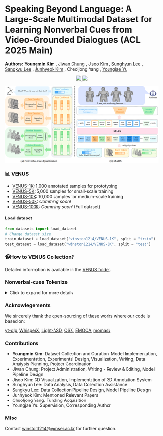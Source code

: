 # Speaking Beyond Language: A Large-Scale Multimodal Dataset for Learning Nonverbal Cues from Video-Grounded Dialogues (ACL 2025 Main)

**Authors:**
**[Youngmin Kim](https://winston1214.github.io)** ,
[Jiwan Chung](https://jiwanchung.github.io) ,
[Jisoo Kim](https://jiiiisoo.github.io/) ,
[Sunghyun Lee](https://romanticbox.github.io) ,
[Sangkyu Lee](https://oddqueue.github.io/) ,
[Junhyeok Kim](https://junhyeok.kim) ,
Cheoljong Yang ,
[Youngjae Yu](https://yj-yu.github.io/home/)

<p align="center">
  <a href="https://arxiv.org/abs/2506.00958">
    <img src="https://img.shields.io/badge/📝-Paper-blue">
  </a>
  <a href="#datasets">
    <img src="https://img.shields.io/badge/🤗-Dataset-orange">
  </a>
</p>

<img src='https://github.com/winston1214/nonverbal-conversation/blob/main/imgs/MODEL_PIPELINE.png?raw=true'></img>

### 📊 <a name="datasets"></a> VENUS

- [VENUS-1K](https://huggingface.co/datasets/winston1214/VENUS-1K): 1,000 annotated samples for prototyping
- [VENUS-5K](https://huggingface.co/datasets/winston1214/VENUS-5K): 5,000 samples for small-scale training
- [VENUS-10K](https://huggingface.co/datasets/winston1214/VENUS-10K): 10,000 samples for medium-scale training
- [VENUS-50K](): _Comming soon!_
- [VENUS-100K](): _Comming soon!_ (Full dataset)

#### Load dataset
```python
from datasets import load_dataset
# Change dataset size
train_dataset = load_dataset("winston1214/VENUS-1K", split = "train")
test_dataset = load_dataset("winston1214/VENUS-1K", split = "test")
```


### 📹How to VENUS Collection?

Detailed information is available in the [VENUS folder](https://github.com/winston1214/nonverbal-conversation/tree/main/VENUS).


### Nonverbal-cues Tokenize
<details>
  <summary>Click to expand for more details</summary>

  <b>VQ-VAE Training</b>

  - Item 1
  - Item 2
  - Item 3

</details>



### Acknowlegements
We sincerely thank the open-sourcing of these works where our code is based on:

<a href='https://github.com/yt-dlp/yt-dlp'>yt-dlp</a>, <a href='https://github.com/m-bain/whisperX'>WhisperX</a>, <a href='https://github.com/Junhua-Liao/Light-ASD'>Light-ASD</a>, <a href='https://github.com/IDEA-Research/OSX'>OSX</a>, <a href='https://github.com/radekd91/emoca'>EMOCA</a>, <a href='https://github.com/EricGuo5513/momask-codes'>momask</a>

### Contributions
- **Youngmin Kim**: Dataset Collection and Curation, Model Implementation, Experimentation, Experimental Design, Visualization, Writing, Data Analysis Planning, Project Coordination
- Jiwan Chung: Project Administration, Writing - Review & Editing, Model Pipeline Design
- Jisoo Kim: 3D Visualization, Implementation of 3D Annotation System
- Sunghyun Lee: Data Analysis,  Data Collection Assistance
- Sangkyu Lee: Data Collection Pipeline Design, Model Pipeline Design
- Junhyeok Kim: Mentioned Relevant Papers
- Cheoljong Yang: Funding Acquisition
- Youngjae Yu: Supervision, Corresponding Author


### Misc
Contact [winston1214@yonsei.ac.kr](winston1214@yonsei.ac.kr) for further question.
